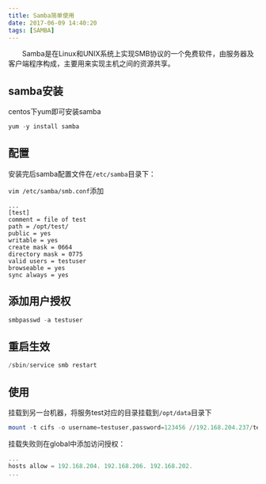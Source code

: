 ```yaml
---
title: Samba简单使用
date: 2017-06-09 14:40:20
tags: [SAMBA]
---
```


&emsp;&emsp;Samba是在Linux和UNIX系统上实现SMB协议的一个免费软件，由服务器及客户端程序构成，主要用来实现主机之间的资源共享。

<!-- more -->

## samba安装

centos下yum即可安装samba

```powershell
yum -y install samba
```

## 配置

安装完后samba配置文件在`/etc/samba`目录下：

`vim /etc/samba/smb.conf`添加

```
...
[test]
comment = file of test
path = /opt/test/
public = yes
writable = yes
create mask = 0664
directory mask = 0775
valid users = testuser
browseable = yes
sync always = yes
```

## 添加用户授权

```powershell
smbpasswd -a testuser
```

## 重启生效

```powershell
/sbin/service smb restart
```

## 使用

挂载到另一台机器，将服务test对应的目录挂载到`/opt/data`目录下

```powershell
mount -t cifs -o username=testuser,password=123456 //192.168.204.237/test /opt/data
```
挂载失败则在global中添加访问授权：

```powershell
...
hosts allow = 192.168.204. 192.168.206. 192.168.202.
...
```


